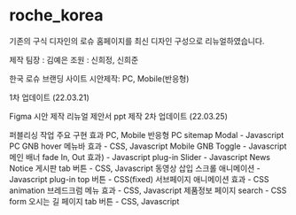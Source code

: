 # roche_korea 

기존의 구식 디자인의 로슈 홈페이지를 최신 디자인 구성으로 리뉴얼하였습니다.

제작 
팀장 : 김예은
조원 : 신희정, 신희준

한국 로슈 브랜딩 사이트
시안제작: PC, Mobile(반응형)

1차 업데이트 (22.03.21)

Figma 시안 제작
리뉴얼 제안서 ppt 제작
2차 업데이트 (22.03.25)

퍼블리싱 작업
주요 구현 효과
PC, Mobile 반응형
PC sitemap Modal - Javascript
PC GNB hover 메뉴바 효과 - CSS, Javascript
Mobile GNB Toggle - Javascript
메인 배너 fade In, Out 효과) - Javascript plug-in
Slider - Javascript
News Notice 게시판 tab 버튼 - CSS, Javascript
동영상 삽입
스크롤 애니메이션 - Javascript plug-in
top 버튼 - CSS(fixed)
서브페이지 애니메이션 효과 - CSS animation
브레드크럼 메뉴 효과 - CSS, Javascript
제품정보 페이지 search - CSS form
오시는 길 페이지 tab 버튼 - CSS, Javascript
